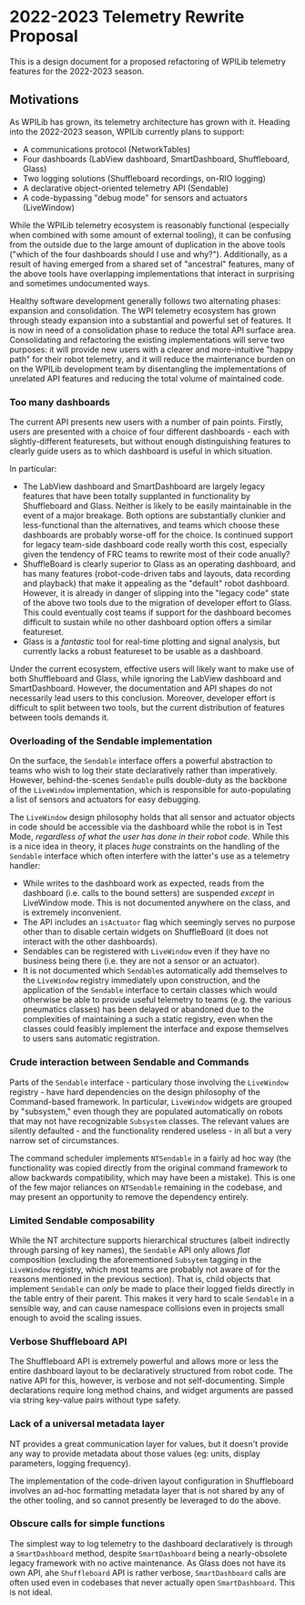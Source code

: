 # 2022-2023 Telemetry Rewrite Proposal

This is a design document for a proposed refactoring of WPILib telemetry features for the 2022-2023 season.

## Motivations

As WPILib has grown, its telemetry architecture has grown with it.  Heading into the 2022-2023 season, WPILib currently plans to support:

* A communications protocol (NetworkTables)
* Four dashboards (LabView dashboard, SmartDashboard, Shuffleboard, Glass)
* Two logging solutions (Shuffleboard recordings, on-RIO logging)
* A declarative object-oriented telemetry API (Sendable)
* A code-bypassing "debug mode" for sensors and actuators (LiveWindow)

While the WPILib telemetry ecosystem is reasonably functional (especially when combined with some amount of external tooling), it can be confusing from the outside due to the large amount of duplication in the above tools ("which of the four dashboards should I use and why?").  Additionally, as a result of having emerged from a shared set of "ancestral" features, many of the above tools have overlapping implementations that interact in surprising and sometimes undocumented ways.

Healthy software development generally follows two alternating phases: expansion and consolidation.  The WPI telemetry ecosystem has grown through steady expansion into a substantial and powerful set of features.  It is now in need of a consolidation phase to reduce the total API surface area.  Consolidating and refactoring the existing implementations will serve two purposes: it will provide new users with a clearer and more-intuitive "happy path" for their robot telemetry, and it will reduce the maintenance burden on on the WPILib development team by disentangling the implementations of unrelated API features and reducing the total volume of maintained code.

### Too many dashboards

The current API presents new users with a number of pain points.  Firstly, users are presented with a choice of four different dashboards - each with slightly-different featuresets, but without enough distinguishing features to clearly guide users as to which dashboard is useful in which situation.

In particular:

* The LabView dashboard and SmartDashboard are largely legacy features that have been totally supplanted in functionality by Shuffleboard and Glass.  Neither is likely to be easily maintainable in the event of a major breakage.  Both options are substantially clunkier and less-functional than the alternatives, and teams which choose these dashboards are probably worse-off for the choice.  Is continued support for legacy team-side dashboard code really worth this cost, especially given the tendency of FRC teams to rewrite most of their code anually?
* ShuffleBoard is clearly superior to Glass as an operating dashboard, and has many features (robot-code-driven tabs and layouts, data recording and playback) that make it appealing as the "default" robot dashboard.  However, it is already in danger of slipping into the "legacy code" state of the above two tools due to the migration of developer effort to Glass.  This could eventually cost teams if support for the dashboard becomes difficult to sustain while no other dashboard option offers a similar featureset.
* Glass is a *fantastic* tool for real-time plotting and signal analysis, but currently lacks a robust featureset to be usable as a dashboard.

Under the current ecosystem, effective users will likely want to make use of both Shuffleboard and Glass, while ignoring the LabView dashboard and SmartDashboard.  However, the documentation and API shapes do not necessarily lead users to this conclusion.  Moreover, developer effort is difficult to split between two tools, but the current distribution of features between tools demands it.

### Overloading of the Sendable implementation

On the surface, the `Sendable` interface offers a powerful abstraction to teams who wish to log their state declaratively rather than imperatively.  However, behind-the-scenes `Sendable` pulls double-duty as the backbone of the `LiveWindow` implementation, which is responsible for auto-populating a list of sensors and actuators for easy debugging.

The `LiveWindow` design philosophy holds that all sensor and actuator objects in code should be accessible via the dashboard while the robot is in Test Mode, *regardless of what the user has done in their robot code.*  While this is a nice idea in theory, it places *huge* constraints on the handling of the `Sendable` interface which often interfere with the latter's use as a telemetry handler:

* While writes to the dashboard work as expected, reads from the dashboard (i.e. calls to the bound setters) are suspended *except* in LiveWindow mode.  This is not documented anywhere on the class, and is extremely inconvenient.
* The API includes an `isActuator` flag which seemingly serves no purpose other than to disable certain widgets on ShuffleBoard (it does not interact with the other dashboards).
* Sendables can be registered with `LiveWindow` even if they have no business being there (i.e. they are not a sensor or an actuator).
* It is not documented which `Sendable`s automatically add themselves to the `LiveWindow` registry immediately upon construction, and the application of the `Sendable` interface to certain classes which would otherwise be able to provide useful telemetry to teams (e.g. the various pneumatics classes) has been delayed or abandoned due to the complexities of maintaining a such a static registry, even when the classes could feasibly implement the interface and expose themselves to users sans automatic registration.
  
### Crude interaction between Sendable and Commands

Parts of the `Sendable` interface - particulary those involving the `LiveWindow` registry - have hard dependencies on the design philosophy of the Command-based framework.  In particular, `LiveWindow` widgets are grouped by "subsystem," even though they are populated automatically on robots that may not have recognizable `Subsystem` classes.  The relevant values are silently defaulted - and the functionality rendered useless - in all but a very narrow set of circumstances.

The command scheduler implements `NTSendable` in a fairly ad hoc way (the functionality was copied directly from the original command framework to allow backwards compatibility, which may have been a mistake).  This is one of the few major reliances on `NTSendable` remaining in the codebase, and may present an opportunity to remove the dependency entirely.

### Limited Sendable composability

While the NT architecture supports hierarchical structures (albeit indirectly through parsing of key names), the `Sendable` API only allows *flat* composition (excluding the aforementioned `Subsytem` tagging in the `LiveWindow` registry, which most teams are probably not aware of for the reasons mentioned in the previous section).  That is, child objects that implement `Sendable` can *only* be made to place their logged fields directly in the table entry of their parent.  This makes it very hard to scale `Sendable` in a sensible way, and can cause namespace collisions even in projects small enough to avoid the scaling issues.

### Verbose Shuffleboard API

The Shuffleboard API is extremely powerful and allows more or less the entire dashboard layout to be declaratively structured from robot code.  The native API for this, however, is verbose and not self-documenting.  Simple declarations require long method chains, and widget arguments are passed via string key-value pairs without type safety.

### Lack of a universal metadata layer

NT provides a great communication layer for values, but it doesn't provide any way to provide metadata about those values (eg: units, display parameters, logging frequency).

The implementation of the code-driven layout configuration in Shuffleboard involves an ad-hoc formatting metadata layer that is not shared by any of the other tooling, and so cannot presently be leveraged to do the above.

### Obscure calls for simple functions

The simplest way to log telemetry to the dashboard declaratively is through a `SmartDashboard` method, despite `SmartDashboard` being a nearly-obsolete legacy framework with no active maintenance.  As Glass does not have its own API, ahe `Shuffleboard` API is rather verbose, `SmartDashboard` calls are often used even in codebases that never actually open `SmartDashboard`.  This is not ideal.